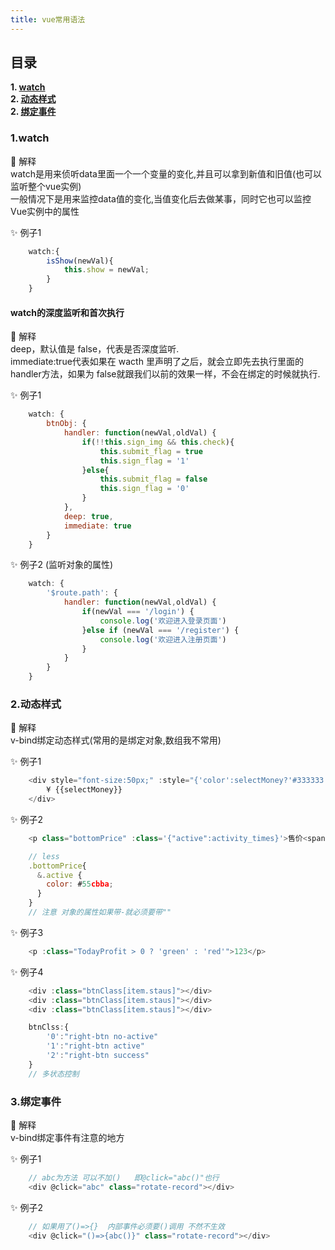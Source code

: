 ```yaml
---
title: vue常用语法
---
```


## 目录
**1. [watch](#jump1)**  
**2. [动态样式](#jump2)**  
**2. [绑定事件](#jump3)**  

### <span id="jump1">1.watch</span>

:tropical_drink: 解释  
    watch是用来侦听data里面一个一个变量的变化,并且可以拿到新值和旧值(也可以监听整个vue实例)   
    一般情况下是用来监控data值的变化,当值变化后去做某事，同时它也可以监控Vue实例中的属性

:sparkles: 例子1 
``` js
    watch:{
        isShow(newVal){
            this.show = newVal;
        }
    }
```
#### watch的深度监听和首次执行

:tropical_drink: 解释  
   deep，默认值是 false，代表是否深度监听.  
   immediate:true代表如果在 wacth 里声明了之后，就会立即先去执行里面的handler方法，如果为 false就跟我们以前的效果一样，不会在绑定的时候就执行.  
   
:sparkles: 例子1
``` js
    watch: {
        btnObj: {
            handler: function(newVal,oldVal) {
                if(!!this.sign_img && this.check){
                    this.submit_flag = true
                    this.sign_flag = '1'
                }else{
                    this.submit_flag = false
                    this.sign_flag = '0'
                }
            },
            deep: true,
            immediate: true
        }
    }
```

:sparkles: 例子2 (监听对象的属性)
``` js
    watch: {
        '$route.path': {
            handler: function(newVal,oldVal) {
                if(newVal === '/login') {
                    console.log('欢迎进入登录页面')
                }else if (newVal === '/register') {
                    console.log('欢迎进入注册页面')
                }
            }
        }
    }
```

### <span id="jump2">2.动态样式</span>

:tropical_drink: 解释  
    v-bind绑定动态样式(常用的是绑定对象,数组我不常用)
   
:sparkles: 例子1 
``` js {1}
    <div style="font-size:50px;" :style="{'color':selectMoney?'#333333':'#999999'}">
        ¥ {{selectMoney}}
    </div>
```

:sparkles: 例子2
``` js {1}
    <p class="bottomPrice" :class='{"active":activity_times}'>售价<span>123</span>{{price}}</p>

    // less
    .bottomPrice{
      &.active {
        color: #55cbba;
      }
    }
    // 注意 对象的属性如果带-就必须要带""
```

:sparkles: 例子3
``` js
    <p :class="TodayProfit > 0 ? 'green' : 'red'">123</p>
```

:sparkles: 例子4
``` js
    <div :class="btnClass[item.staus]"></div>
    <div :class="btnClass[item.staus]"></div>
    <div :class="btnClass[item.staus]"></div>

    btnClss:{
        '0':"right-btn no-active"
        '1':"right-btn active"
        '2':"right-btn success"
    }
    // 多状态控制
```

### <span id="jump3">3.绑定事件</span>

:tropical_drink: 解释  
    v-bind绑定事件有注意的地方
   
:sparkles: 例子1 
``` js
    // abc为方法 可以不加()   即@click="abc()"也行
    <div @click="abc" class="rotate-record"></div>
```

:sparkles: 例子2
``` js
    // 如果用了()=>{}  内部事件必须要()调用 不然不生效
    <div @click="()=>{abc()}" class="rotate-record"></div>
```

